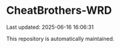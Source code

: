 # CheatBrothers-WRD

Last updated: 2025-06-16 16:06:31

This repository is automatically maintained.

